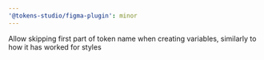 ```yaml
---
'@tokens-studio/figma-plugin': minor
---
```


Allow skipping first part of token name when creating variables, similarly to how it has worked for styles
